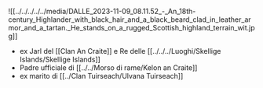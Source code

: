 ![[../../../../../media/DALLE_2023-11-09_08.11.52_-_An_18th-century_Highlander_with_black_hair_and_a_black_beard_clad_in_leather_armor_and_a_tartan._He_stands_on_a_rugged_Scottish_highland_terrain_wit.jpg]]
- ex Jarl del [[Clan An Craite]] e Re delle [[../../../Luoghi/Skellige Islands/Skellige Islands]] 
- Padre ufficiale di [[../../Morso di rame/Kelon an Craite]] 
- ex marito di [[../Clan Tuirseach/Ulvana Tuirseach]] 
